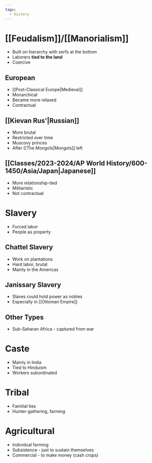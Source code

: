 ```yaml
---
tags:
  - history
---
```

# [[Feudalism]]/[[Manorialism]]
- Built on hierarchy with serfs at the bottom
- Laborers **tied to the land**
- Coercive
## European
- [[Post-Classical Europe|Medieval]]
- Monarchical
- Became more relaxed
- Contractual
## [[Kievan Rus'|Russian]]
- More brutal
- Restricted over time
- Muscovy princes
- After [[The Mongols|Mongols]] left
## [[Classes/2023-2024/AP World History/600-1450/Asia/Japan|Japanese]]
- More relationship-tied
- Militaristic
- Not contractual
# Slavery
- Forced labor
- People as property
## Chattel Slavery
- Work on plantations
- Hard labor, brutal
- Mainly in the Americas
## Janissary Slavery
- Slaves could hold power as nobles
- Especially in [[Ottoman Empire]]
## Other Types
- Sub-Saharan Africa - captured from war
# Caste
- Mainly in India
- Tied to Hinduism
- Workers subordinated
# Tribal
- Familial ties
- Hunter-gathering, farming
# Agricultural
- Individual farming
- Subsistence - just to sustain themselves
- Commercial - to make money (cash crops)